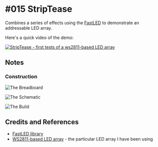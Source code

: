 # #015 StripTease

Combines a series of effects using the [FastLED](http://fastled.io) to demonstrate an addressable LED array.

Here's a quick video of the demo:

[![StripTease - first tests of a ws2811-based LED array](https://img.youtube.com/vi/CUU-sYmBBfM/0.jpg)](https://www.youtube.com/watch?v=CUU-sYmBBfM)


## Notes

### Construction

![The Breadboard](.././assets/LEDArrayDemos_bb.jpg?raw=true)

![The Schematic](.././assets/LEDArrayDemos_schematic.jpg?raw=true)

![The Build](.././assets/LEDArrayDemos_build.jpg?raw=true)

## Credits and References

* [FastLED library](http://fastled.io)
* [WS2811-based LED array](https://www.aliexpress.com/item/IP68-12mm-WS2811-as-WS2801-led-pixel-module-IP68-waterproof-DC5V-full-color-RGB-50pcs-a/1932649085.html) - the particular LED array I have been using
